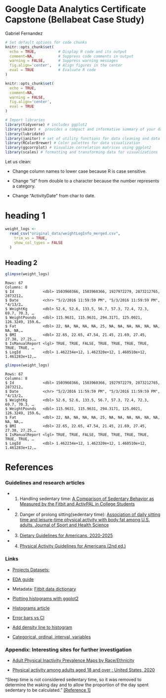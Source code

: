 Google Data Analytics Certificate Capstone (Bellabeat Case Study)
================
Gabriel Fernandez

``` r
# Set default options for code chunks
knitr::opts_chunk$set(
  echo = TRUE,          # Display R code and its output
  comment=NA,           # Suppress code comments in output
  warning = FALSE,      # Suppress warning messages
  fig.align='center',   # Align figures in the center
  eval = TRUE           # Evaluate R code
)
```

``` r
knitr::opts_chunk$set(
  echo = TRUE,
  comment=NA,
  warning = FALSE,
  fig.align='center',
  eval = TRUE
)
```

``` r
# Import libraries 
library(tidyverse) # includes ggplot2
library(skimr) #  provides a compact and informative summary of your dataframe or dataset
library(lubridate)
library(janitor) # set of utility functions for data cleaning and data frame tidying tasks
library(RColorBrewer) # Color palettes for data visualization
library(ggcorrplot) # Visualize correlation matrices using ggplot2
library(scales) # formatting and transforming data for visualizations
```

Let us clean:

- Change column names to lower case because R is case sensitive.

- Change “Id” from double to a character because the number represents a
  category.

- Change “ActivityDate” from char to date.

# heading 1

``` r
weight_logs <-
  read_csv("original_data/weightLogInfo_merged.csv",
    trim_ws = TRUE,
    show_col_types = FALSE
  )
```

## Heading 2

``` r
glimpse(weight_logs)
```

    Rows: 67
    Columns: 8
    $ Id             <dbl> 1503960366, 1503960366, 1927972279, 2873212765, 2873212…
    $ Date           <chr> "5/2/2016 11:59:59 PM", "5/3/2016 11:59:59 PM", "4/13/2…
    $ WeightKg       <dbl> 52.6, 52.6, 133.5, 56.7, 57.3, 72.4, 72.3, 69.7, 70.3, …
    $ WeightPounds   <dbl> 115.9631, 115.9631, 294.3171, 125.0021, 126.3249, 159.6…
    $ Fat            <dbl> 22, NA, NA, NA, NA, 25, NA, NA, NA, NA, NA, NA, NA, NA,…
    $ BMI            <dbl> 22.65, 22.65, 47.54, 21.45, 21.69, 27.45, 27.38, 27.25,…
    $ IsManualReport <lgl> TRUE, TRUE, FALSE, TRUE, TRUE, TRUE, TRUE, TRUE, TRUE, …
    $ LogId          <dbl> 1.462234e+12, 1.462320e+12, 1.460510e+12, 1.461283e+12,…

``` r
glimpse(weight_logs)
```

    Rows: 67
    Columns: 8
    $ Id             <dbl> 1503960366, 1503960366, 1927972279, 2873212765, 2873212…
    $ Date           <chr> "5/2/2016 11:59:59 PM", "5/3/2016 11:59:59 PM", "4/13/2…
    $ WeightKg       <dbl> 52.6, 52.6, 133.5, 56.7, 57.3, 72.4, 72.3, 69.7, 70.3, …
    $ WeightPounds   <dbl> 115.9631, 115.9631, 294.3171, 125.0021, 126.3249, 159.6…
    $ Fat            <dbl> 22, NA, NA, NA, NA, 25, NA, NA, NA, NA, NA, NA, NA, NA,…
    $ BMI            <dbl> 22.65, 22.65, 47.54, 21.45, 21.69, 27.45, 27.38, 27.25,…
    $ IsManualReport <lgl> TRUE, TRUE, FALSE, TRUE, TRUE, TRUE, TRUE, TRUE, TRUE, …
    $ LogId          <dbl> 1.462234e+12, 1.462320e+12, 1.460510e+12, 1.461283e+12,…

# References

### Guidelines and research articles

- 1.  Handling sedentary time: [A Comparison of Sedentary Behavior as
      Measured by the Fitbit and ActivPAL in College
      Students](https://www.mdpi.com/1660-4601/18/8/3914)

- 2.  Danger of prolong sitting(sedentary time): [Association of daily
      sitting time and leisure-time physical activity with body fat
      among U.S. adults. Journal of Sport and Health
      Science](https://www.sciencedirect.com/science/article/pii/S2095254622001016)

- 3.  [Dietary Guidelines for Americans,
      2020-2025](https://www.dietaryguidelines.gov/)

- 4.  [Physical Activity Guidelines for Americans (2nd
      ed.)](https://health.gov/sites/default/files/2019-09/Physical_Activity_Guidelines_2nd_edition.pdf)

### Links

- [Projects Datasets:](https://www.kaggle.com/datasets/arashnic/fitbit)

- [EDA guide](https://rpubs.com/jovial/r)

- Metadata: [Fitbit data
  dictionary](https://www.fitabase.com/resources/knowledge-base/exporting-data/data-dictionaries/)

- [Plotting histograms with
  ggplot2](https://appsilon.com/ggplot2-histograms/)

- [Histograms article](https://statisticsbyjim.com/basics/histograms/)

- [Error bars vs
  CI](https://blogs.sas.com/content/iml/2019/10/09/statistic-error-bars-mean.html)

- [Add density line to histogram](https://r-coder.com/density-plot-r)

- [Categorical, ordinal, interval,
  variables](https://www.graphpad.com/guides/prism/latest/statistics/the_different_kinds_of_variabl.htm)

### Appendix: Interesting sites for further investigation

- [Adult Physical Inactivity Prevalence Maps by
  Race/Ethnicity](https://www.cdc.gov/physicalactivity/data/inactivity-prevalence-maps/index.html#Race-Ethnicity)

- [Physical activity among adults aged 18 and over : United States,
  2020](https://stacks.cdc.gov/view/cdc/120213)

“Sleep time is not considered sedentary time, so it was removed to
determine the waking day and to allow the proportion of the day spent
sedentary to be calculated.” [\[Reference
1\]](https://www.mdpi.com/1660-4601/18/8/3914)
